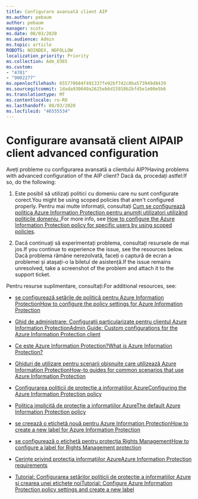 ```yaml
---
title: Configurare avansată client AIP
ms.author: pebaum
author: pebaum
manager: scotv
ms.date: 08/03/2020
ms.audience: Admin
ms.topic: article
ROBOTS: NOINDEX, NOFOLLOW
localization_priority: Priority
ms.collection: Adm_O365
ms.custom:
- "4781"
- "9002277"
ms.openlocfilehash: 655770684f491337fe92bf742c0ba573949d8439
ms.sourcegitcommit: 1dada930649a2625eb6d15910b2bfd5e1e00e5b6
ms.translationtype: MT
ms.contentlocale: ro-RO
ms.lasthandoff: 08/03/2020
ms.locfileid: "46555534"
---
```

# <a name="aip-client-advanced-configuration"></a><span data-ttu-id="582f3-102">Configurare avansată client AIP</span><span class="sxs-lookup"><span data-stu-id="582f3-102">AIP client advanced configuration</span></span>

<span data-ttu-id="582f3-103">Aveți probleme cu configurarea avansată a clientului AIP?</span><span class="sxs-lookup"><span data-stu-id="582f3-103">Having problems with advanced configuration of the AIP client?</span></span> <span data-ttu-id="582f3-104">Dacă da, procedați astfel:</span><span class="sxs-lookup"><span data-stu-id="582f3-104">If so, do the following:</span></span>

1. <span data-ttu-id="582f3-105">Este posibil să utilizați politici cu domeniu care nu sunt configurate corect.</span><span class="sxs-lookup"><span data-stu-id="582f3-105">You might be using scoped policies that aren't configured properly.</span></span> <span data-ttu-id="582f3-106">Pentru mai multe informații, consultați [Cum se configurează politica Azure Information Protection pentru anumiți utilizatori utilizând politicile domeniu .](https://docs.microsoft.com/azure/information-protection/configure-policy-scope)</span><span class="sxs-lookup"><span data-stu-id="582f3-106">For more info, see [How to configure the Azure Information Protection policy for specific users by using scoped policies](https://docs.microsoft.com/azure/information-protection/configure-policy-scope).</span></span>

2. <span data-ttu-id="582f3-107">Dacă continuați să experimentați problema, consultați resursele de mai jos.</span><span class="sxs-lookup"><span data-stu-id="582f3-107">If you continue to experience the issue, see the resources below.</span></span> <span data-ttu-id="582f3-108">Dacă problema rămâne nerezolvată, faceți o captură de ecran a problemei și atașați-o la biletul de asistență.</span><span class="sxs-lookup"><span data-stu-id="582f3-108">If the issue remains unresolved,  take a screenshot of the problem and attach it to the support ticket.</span></span>

<span data-ttu-id="582f3-109">Pentru resurse suplimentare, consultați:</span><span class="sxs-lookup"><span data-stu-id="582f3-109">For additional resources, see:</span></span>

- [<span data-ttu-id="582f3-110">se configurează setările de politică pentru Azure Information Protection</span><span class="sxs-lookup"><span data-stu-id="582f3-110">How to configure the policy settings for Azure Information Protection</span></span>](https://docs.microsoft.com/azure/information-protection/configure-policy-settings)  
    
- [<span data-ttu-id="582f3-111">Ghid de administrare: Configurații particularizate pentru clientul Azure Information Protection</span><span class="sxs-lookup"><span data-stu-id="582f3-111">Admin Guide: Custom configurations for the Azure Information Protection client</span></span>](https://docs.microsoft.com/azure/information-protection/rms-client/client-admin-guide-customizations)  
    
- [<span data-ttu-id="582f3-112">Ce este Azure Information Protection?</span><span class="sxs-lookup"><span data-stu-id="582f3-112">What is Azure Information Protection?</span></span>](https://docs.microsoft.com/azure/information-protection/what-is-information-protection)  
    
- [<span data-ttu-id="582f3-113">Ghiduri de utilizare pentru scenarii obișnuite care utilizează Azure Information Protection</span><span class="sxs-lookup"><span data-stu-id="582f3-113">How-to guides for common scenarios that use Azure Information Protection</span></span>](https://docs.microsoft.com/azure/information-protection/how-to-guides)  
    
- [<span data-ttu-id="582f3-114">Configurarea politicii de protecție a informațiilor Azure</span><span class="sxs-lookup"><span data-stu-id="582f3-114">Configuring the Azure Information Protection policy</span></span>](https://docs.microsoft.com/azure/information-protection/deploy-use/configure-policy)  
    
- [<span data-ttu-id="582f3-115">Politica implicită de protecție a informațiilor Azure</span><span class="sxs-lookup"><span data-stu-id="582f3-115">The default Azure Information Protection policy</span></span>](https://docs.microsoft.com/azure/information-protection/deploy-use/configure-policy-default)  
    
- [<span data-ttu-id="582f3-116">se creează o etichetă nouă pentru Azure Information Protection</span><span class="sxs-lookup"><span data-stu-id="582f3-116">How to create a new label for Azure Information Protection</span></span>](https://docs.microsoft.com/azure/information-protection/deploy-use/configure-policy-new-label)  
    
- [<span data-ttu-id="582f3-117">se configurează o etichetă pentru protecția Rights Management</span><span class="sxs-lookup"><span data-stu-id="582f3-117">How to configure a label for Rights Management protection</span></span>](https://docs.microsoft.com/azure/information-protection/deploy-use/configure-policy-protection)  
    
- [<span data-ttu-id="582f3-118">Cerințe privind protecția informațiilor Azure</span><span class="sxs-lookup"><span data-stu-id="582f3-118">Azure Information Protection requirements</span></span>](https://docs.microsoft.com/azure/information-protection/get-started/requirements)

- [<span data-ttu-id="582f3-119">Tutorial: Configurarea setărilor politicii de protecție a informațiilor Azure și crearea unei etichete noi</span><span class="sxs-lookup"><span data-stu-id="582f3-119">Tutorial: Configure Azure Information Protection policy settings and create a new label</span></span>](https://docs.microsoft.com/azure/information-protection/get-started/infoprotect-quick-start-tutorial)